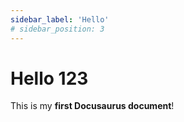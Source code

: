 ```yaml
---
sidebar_label: 'Hello'
# sidebar_position: 3
---
```


# Hello 123

This is my **first Docusaurus document**!
